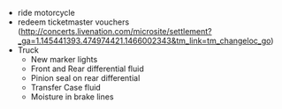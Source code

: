 - ride motorcycle
- redeem ticketmaster vouchers (http://concerts.livenation.com/microsite/settlement?_ga=1.145441393.474974421.1466002343&tm_link=tm_changeloc_go)
- Truck
  - New marker lights
  - Front and Rear differential fluid
  - Pinion seal on rear differential
  - Transfer Case fluid
  - Moisture in brake lines


